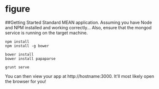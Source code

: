 figure
=============

##Getting Started
Standard MEAN application. Assuming you have Node and NPM installed and working correctly... Also, ensure that the mongod service is running on the target machine.

```
npm install
npm install -g bower

bower install
bower install papaparse

grunt serve
```

You can then view your app at http://hostname:3000. It'll most likely open the browser for you!
